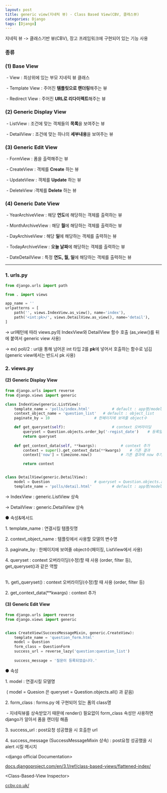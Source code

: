 ```yaml
---
layout: post
title: generic view(지네릭 뷰) - Class Based View(CBV, 클래스뷰)
categories: Django
tags: [Django]
---
```


지네릭 뷰 -> 클래스기반 뷰(CBV), 장고 프레임워크에 구현되어 있는 기능 사용

### 종류

### (1) Base View

 - View : 최상위에 있는 부모 지네릭 뷰 클래스

 - Template View : 주어진 **템플릿으로 랜더링**해주는 뷰

 - Redirect View : 주어진 **URL로 리다이렉트**해주는 뷰

### (2) Generic Display View

 - ListView : 조건에 맞는 객체들의 **목록**을 보여주는 뷰

 - DetailView : 조건에 맞는 하나의 **세부내용**을 보여주는 뷰

### (3) Generic Edit View

 - FormView : 폼을 출력해주는 뷰

 - CreateView : 객체를 **Create** 하는 뷰

 - UpdateView : 객체를 **Update** 하는 뷰 

 - DeleteView :객체를 **Delete** 하는 뷰

### (4) Generic Date View

 - YearArchiveView : 해당 **연도**에 해당하는 객체를 출력하는 뷰

 - MonthArchiveView : 해당 **월**에 해당하는 객체를 출력하는 뷰

 - DayArchiveView : 해당 **일**에 해당하는 객체를 출력하는 뷰

 - TodayArchiveView : **오늘 날짜**에 해당하는 객체를 출력하는 뷰

 - DateDetailView : 특정 **연도, 월, 일**에 해당하는 객체를 출력하는 뷰

---

### 1\. urls.py

```python
from django.urls import path

from . import views

app_name = ''
urlpatterns = [
    path('', views.IndexView.as_view(), name='index'),
    path('<int:pk>/', views.DetailView.as_view(), name='detail'),
]
```

→ url패턴에 따라 views.py의 IndexView와 DetailView 함수 호출 (as\_view()를 뒤에 붙여서 generic view 사용)

→ ex) poll/2 : url을 통해 넘어온 int 타입 2를 **pk**에 넣어서 호출하는 함수로 넘김 (generic view에서는 반드시 pk 사용)

### 2\. views.py

#### (2) Generic Display View

```python
from django.urls import reverse
from django.views import generic

class IndexView(generic.ListView):
    template_name = 'polls/index.html'			# default : app명/model명_list.html
    context_object_name = 'question_list'	# default : object_list
    paginate_by = 10					# 한페이지에 보여줄 object수

    def get_queryset(self):						# context 오버라이딩
        queryset = Question.objects.order_by('-regist_date')	# 등록일을 내림차순으로 설정
        return queryset
        
    def get_context_data(self, **kwargs):			# context 추가
        context = super().get_context_data(**kwargs)	# 기존 결과
        context['now'] = timezone.now()				# 기존 결과에 now 추가

        return context


class DetailView(generic.DetailView):
    model = Question					# queryset = Question.objects.all()
    template_name = 'polls/detail.html'			# default : app명/model명_detail.html
```

→ IndexView : generic.ListView 상속

→ DetailView : generic.DetailView 상속

● 속성&메서드

1\. template\_name : 연결시킬 템플릿명

2\. context\_object\_name : 템플릿에서 사용할 모델의 변수명

3\. paginate\_by : 한페이지에 보여줄 object수(페이징, ListView에서 사용)

4\. queryset : context 오버라이딩(수정)할 때 사용 (order, filter 등), get\_queryset()과 같은 역할

<br>
1\. get\_queryset() : context 오버라이딩(수정)할 때 사용 (order, filter 등)

2\. get\_context\_data(\*\*kwargs) : context 추가

#### (3) Generic Edit View

```python
from django.urls import reverse
from django.views import generic


class CreateView(SuccessMessageMixin, generic.CreateView):
    template_name = 'question_form.html'
    model = Question
    form_class = QuestionForm
    success_url = reverse_lazy('question:question_list')
    
    success_message = '질문이 등록되었습니다.'
```

● 속성

1\. model : 연결시킬 모델명

 ( model = Quesion 은 queryset = Question.objects.all() 과 같음)

2\. form\_class : forms.py 에 구현되어 있는 폼의 class명

 - 지네릭뷰를 상속받았기 때문에 render() 필요없이 form\_class 속성만 사용하면 django가 알아서 폼을 랜더링 해줌

3\. success\_url : post요청 성공했을 시 호출한 url

4\. success\_message (SuccessMessageMixin 상속) : post요청 성공했을 시 alert 시킬 메시지


\<django official Documentation>  

[docs.djangoproject.com/en/3.1/ref/class-based-views/flattened-index/](https://docs.djangoproject.com/en/3.1/ref/class-based-views/flattened-index/)


\<Class-Based-View Inspector>

[ccbv.co.uk/](https://ccbv.co.uk/)
